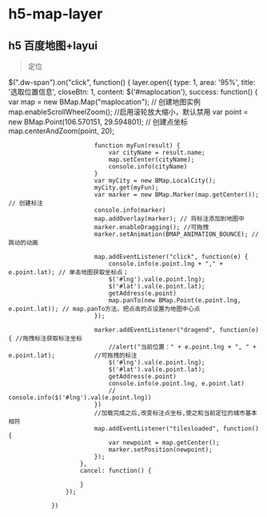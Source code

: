 # h5-map-layer
## h5 百度地图+layui
> <span class="dw-span">定位</span>
> <script type="text/javascript" src="http://developer.baidu.com/map/jsdemo/demo/convertor.js"></script>
> <script src="http://api.map.baidu.com/api?v=2.0&ak=Bkt35L4KBEfD3sYqzWIAXEZpuXdkHGNu" type="text/javascript" charset="utf-8"></script>
$(".dw-span").on("click", function() {
					layer.open({
						type: 1,
						area: '95%',
						title: '选取位置信息',
						closeBtn: 1,
						content: $('#maplocation'),
						success: function() {
							var map = new BMap.Map("maplocation"); // 创建地图实例 
							map.enableScrollWheelZoom(); //启用滚轮放大缩小，默认禁用
							var point = new BMap.Point(106.570151, 29.594801); // 创建点坐标 
							map.centerAndZoom(point, 20);

							function myFun(result) {
								var cityName = result.name;
								map.setCenter(cityName);
								console.info(cityName)
							}
							var myCity = new BMap.LocalCity();
							myCity.get(myFun);
							var marker = new BMap.Marker(map.getCenter()); // 创建标注
							console.info(marker)
							map.addOverlay(marker); // 将标注添加到地图中
							marker.enableDragging(); //可拖拽
							marker.setAnimation(BMAP_ANIMATION_BOUNCE); //跳动的动画

							map.addEventListener("click", function(e) {
								console.info(e.point.lng + "," + e.point.lat); // 单击地图获取坐标点；
								$('#lng').val(e.point.lng);
								$('#lat').val(e.point.lat);
								getAddress(e.point)
								map.panTo(new BMap.Point(e.point.lng, e.point.lat)); // map.panTo方法，把点击的点设置为地图中心点  
							});

							marker.addEventListener("dragend", function(e) { //拖拽标注获取标注坐标
								//alert("当前位置：" + e.point.lng + ", " + e.point.lat);           //可拖拽的标注 
								$('#lng').val(e.point.lng);
								$('#lat').val(e.point.lat);
								getAddress(e.point)
								console.info(e.point.lng, e.point.lat)
								//								console.info($('#lng').val(e.point.lng))
							})
							//加载完成之后,改变标注点坐标,使之和当前定位的城市基本相符
							map.addEventListener("tilesloaded", function() {
								var newpoint = map.getCenter();
								marker.setPosition(newpoint);
							});
						},
						cancel: function() {

						}
					});

				})

